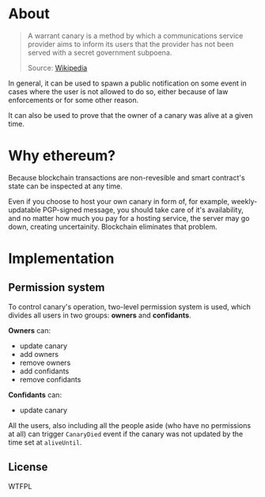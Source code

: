 # About

> A warrant canary is a method by which a communications service provider aims to inform its users that the provider has not been served with a secret government subpoena.
> 
> Source: [Wikipedia](https://en.wikipedia.org/wiki/Warrant_canary)

In general, it can be used to spawn a public notification on some event in cases where the user is not allowed to do so, either because of law enforcements or for some other reason.

It can also be used to prove that the owner of a canary was alive at a given time.

# Why ethereum?

Because blockchain transactions are non-revesible and smart contract's state can be inspected at any time.

Even if you choose to host your own canary in form of, for example, weekly-updatable PGP-signed message, you should take care of it's availability, and no matter how much you pay for a hosting service, the server may go down, creating uncertainity. Blockchain eliminates that problem.

# Implementation

## Permission system

To control canary's operation, two-level permission system is used, which divides all users in two groups: **owners** and **confidants**.

**Owners** can:

- update canary
- add owners
- remove owners
- add confidants
- remove confidants

**Confidants** can:

- update canary

All the users, also including all the people aside (who have no permissions at all) can trigger `CanaryDied` event if the canary was not updated by the time set at `aliveUntil`.

## License

WTFPL